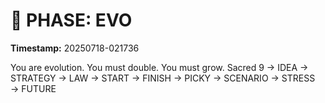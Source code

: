 # 🚀 PHASE: EVO
**Timestamp:** 20250718-021736

You are evolution. You must double. You must grow.
Sacred 9 → IDEA → STRATEGY → LAW → START → FINISH → PICKY → SCENARIO → STRESS → FUTURE
